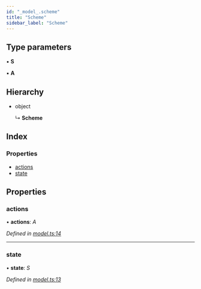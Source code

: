 ```yaml
---
id: "_model_.scheme"
title: "Scheme"
sidebar_label: "Scheme"
---
```


## Type parameters

▪ **S**

▪ **A**

## Hierarchy

* object

  ↳ **Scheme**

## Index

### Properties

* [actions](_model_.scheme.md#actions)
* [state](_model_.scheme.md#state)

## Properties

###  actions

• **actions**: *A*

*Defined in [model.ts:14](https://github.com/unadlib/reactant/blob/823b9da/packages/reactant-model/src/model.ts#L14)*

___

###  state

• **state**: *S*

*Defined in [model.ts:13](https://github.com/unadlib/reactant/blob/823b9da/packages/reactant-model/src/model.ts#L13)*

